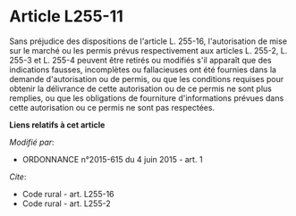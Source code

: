 # Article L255-11

Sans préjudice des dispositions de l'article L. 255-16, l'autorisation de mise sur le marché ou les permis prévus
respectivement aux articles L. 255-2, L. 255-3 et L. 255-4 peuvent être retirés ou modifiés s'il apparaît que des indications
fausses, incomplètes ou fallacieuses ont été fournies dans la demande d'autorisation ou de permis, ou que les conditions
requises pour obtenir la délivrance de cette autorisation ou de ce permis ne sont plus remplies, ou que les obligations de
fourniture d'informations prévues dans cette autorisation ou ce permis ne sont pas respectées.

**Liens relatifs à cet article**

_Modifié par_:

  - ORDONNANCE n°2015-615 du 4 juin 2015 - art. 1

_Cite_:

  - Code rural - art. L255-16
  - Code rural - art. L255-2

